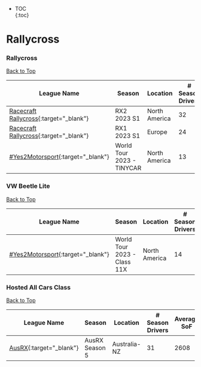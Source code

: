 * TOC  
{:toc}

# Rallycross

### Rallycross

[Back to Top](#)  

|                                                   League Name                                                   |          Season          |   Location  |# Season Drivers|Average SoF|Setup|      Upcoming Race     |        New York       |         London        |         Sydney         |
|-----------------------------------------------------------------------------------------------------------------|--------------------------|-------------|----------------|-----------|-----|------------------------|-----------------------|-----------------------|------------------------|
|[Racecraft Rallycross](https://members.iracing.com/membersite/member/LeagueView.do?league=6266){:target="_blank"}|        RX2 2023 S1       |North America|       32       |    3154   |     |                        |                       |                       |                        |
|[Racecraft Rallycross](https://members.iracing.com/membersite/member/LeagueView.do?league=6266){:target="_blank"}|        RX1 2023 S1       |    Europe   |       24       |    5664   |     |                        |                       |                       |                        |
|  [\#Yes2Motorsport](https://members.iracing.com/membersite/member/LeagueView.do?league=5789){:target="_blank"}  |World Tour 2023 \- TINYCAR|North America|       13       |    1434   |Fixed|Las Vegas Motor Speedway|Sat, May 27 08:00PM EDT|Sun, May 28 01:00AM BST|Sun, May 28 10:00AM AEST|

### VW Beetle Lite

[Back to Top](#)  

|                                                 League Name                                                 |           Season           |   Location  |# Season Drivers|Average SoF|Setup|       Upcoming Race      |        New York       |         London        |         Sydney         |
|-------------------------------------------------------------------------------------------------------------|----------------------------|-------------|----------------|-----------|-----|--------------------------|-----------------------|-----------------------|------------------------|
|[\#Yes2Motorsport](https://members.iracing.com/membersite/member/LeagueView.do?league=5789){:target="_blank"}|World Tour 2023 \- Class 11X|North America|       14       |    1598   |Fixed|Wild West Motorsports Park|Sat, May 27 08:30PM EDT|Sun, May 28 01:30AM BST|Sun, May 28 10:30AM AEST|

### Hosted All Cars Class

[Back to Top](#)  

|                                            League Name                                           |    Season    |  Location  |# Season Drivers|Average SoF|Setup|Upcoming Race|New York|London|Sydney|
|--------------------------------------------------------------------------------------------------|--------------|------------|----------------|-----------|-----|-------------|--------|------|------|
|[AusRX](https://members.iracing.com/membersite/member/LeagueView.do?league=6042){:target="_blank"}|AusRX Season 5|Australia-NZ|       31       |    2608   |     |             |        |      |      |


